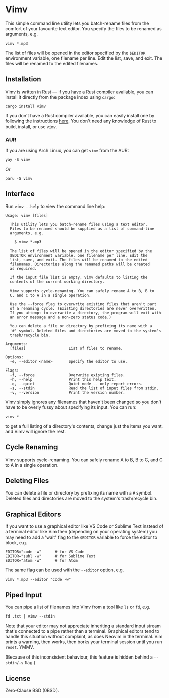 # Vimv

[1]: https://www.dmulholl.com/dev/vimv.html
[2]: https://crates.io/crates/vimv
[3]: https://www.rust-lang.org/tools/install



This simple command line utility lets you batch-rename files from the comfort of your favourite text editor. You specify the files to be renamed as arguments, e.g.

    vimv *.mp3

The list of files will be opened in the editor specified by the `$EDITOR` environment variable, one filename per line. Edit the list, save, and exit. The files will be renamed to the edited filenames.



## Installation

Vimv is written in Rust &mdash; if you have a Rust compiler available, you can install it directly from the package index using `cargo`:

    cargo install vimv

If you don't have a Rust compiler available, you can easily install one by following the instructions [here][3]. You don't need any knowledge of Rust to build, install, or use `vimv`.



### AUR

If you are using Arch Linux, you can get `vimv` from the AUR:

    yay -S vimv

Or

    paru -S vimv



## Interface

Run `vimv --help` to view the command line help:

    Usage: vimv [files]

      This utility lets you batch-rename files using a text editor.
      Files to be renamed should be supplied as a list of command-line
      arguments, e.g.

        $ vimv *.mp3

      The list of files will be opened in the editor specified by the
      $EDITOR environment variable, one filename per line. Edit the
      list, save, and exit. The files will be renamed to the edited
      filenames. Directories along the renamed paths will be created
      as required.

      If the input file list is empty, Vimv defaults to listing the
      contents of the current working directory.

      Vimv supports cycle-renaming. You can safely rename A to B, B to
      C, and C to A in a single operation.

      Use the --force flag to overwrite existing files that aren't part
      of a renaming cycle. (Existing directories are never overwritten.
      If you attempt to overwrite a directory, the program will exit with
      an error message and a non-zero status code.)

      You can delete a file or directory by prefixing its name with a
      '#' symbol. Deleted files and directories are moved to the system's
      trash/recycle bin.

    Arguments:
      [files]                   List of files to rename.

    Options:
      -e, --editor <name>       Specify the editor to use.

    Flags:
      -f, --force               Overwrite existing files.
      -h, --help                Print this help text.
      -q, --quiet               Quiet mode -- only report errors.
      -s, --stdin               Read the list of input files from stdin.
      -v, --version             Print the version number.

Vimv simply ignores any filenames that haven't been changed so you don't have to be overly fussy
about specifying its input. You can run:

    vimv *

to get a full listing of a directory's contents, change just the items you want, and Vimv will
ignore the rest.



## Cycle Renaming

Vimv supports cycle-renaming. You can safely rename A to B, B to C, and C to A in a single operation.



## Deleting Files

You can delete a file or directory by prefixing its name with a `#` symbol.
Deleted files and directories are moved to the system's trash/recycle bin.



## Graphical Editors

If you want to use a graphical editor like VS Code or Sublime Text instead of a terminal editor like Vim then (depending on your operating system) you may need to add a 'wait' flag to the `$EDITOR` variable to force the editor to block, e.g.

    EDITOR="code -w"      # for VS Code
    EDITOR="subl -w"      # for Sublime Text
    EDITOR="atom -w"      # for Atom

The same flag can be used with the `--editor` option, e.g.

    vimv *.mp3 --editor "code -w"



## Piped Input

You can pipe a list of filenames into Vimv from a tool like `ls` or `fd`, e.g.

    fd .txt | vimv --stdin

Note that your editor may not appreciate inheriting a standard input stream that's connected to a pipe rather than a terminal.
Graphical editors tend to handle this situation without complaint, as does Neovim in the terminal.
Vim prints a warning, then works, then borks your terminal session until you run `reset`. YMMV.

(Because of this inconsistent behaviour, this feature is hidden behind a `--stdin/-s` flag.)



## License

Zero-Clause BSD (0BSD).
